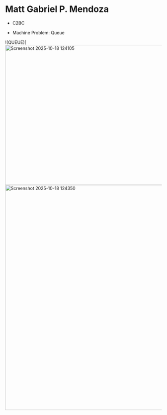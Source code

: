 # Matt Gabriel P. Mendoza
- C2BC

- Machine Problem: Queue

!(QUEUE)[<img width="1310" height="449" alt="Screenshot 2025-10-18 124105" src="https://github.com/user-attachments/assets/856fba2a-f3eb-47a4-89bb-d3b40e59fcfd" />
<img width="809" height="722" alt="Screenshot 2025-10-18 124350" src="https://github.com/user-attachments/assets/05a5b72b-c4a4-40d6-bbf6-0546f4b84d8b" />
